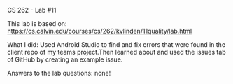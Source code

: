 CS 262 - Lab #11

This lab is based on: https://cs.calvin.edu/courses/cs/262/kvlinden/11quality/lab.html

What I did: Used Android Studio to find and fix errors that were found in the client repo of my teams project.Then learned about and used the issues tab of GitHub by creating an example issue.

Answers to the lab questions: none!
